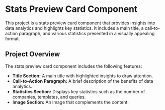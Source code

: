 # Stats Preview Card Component

This project is a stats preview card component that provides insights into data analytics and highlights key statistics. It includes a main title, a call-to-action paragraph, and various statistics presented in a visually appealing format.

## Project Overview

The stats preview card component includes the following features:

- **Title Section:** A main title with highlighted insights to draw attention.
- **Call-to-Action Paragraph:** A brief description of the benefits of data analytics.
- **Statistics Section:** Displays key statistics such as the number of companies, templates, and queries.
- **Image Section:** An image that complements the content.
